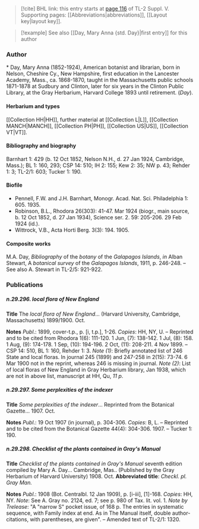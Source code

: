 > [!cite] BHL link: this entry starts at [page 116](https://www.biodiversitylibrary.org/item/103833#page/128/mode/1up) of TL-2 Suppl. V.
> Supporting pages: [[Abbreviations|abbreviations]], [[Layout key|layout key]].

> [!example] See also [[Day, Mary Anna {std. Day}|first entry]] for this author

### Author

\* Day, Mary Anna (1852-1924), American botanist and librarian, born in Nelson, Cheshire Cy., New Hampshire, first education in the Lancester Academy, Mass., ca. 1868-1870, taught in the Massachusetts public schools 1871-1878 at Sudbury and Clinton, later for six years in the Clinton Public Library, at the Gray Herbarium, Harvard College 1893 until retirement. (*Day*).

#### Herbarium and types

[[Collection HH|HH]], further material at [[Collection L|L]], [[Collection MANCH|MANCH]], [[Collection PH|PH]], [[Collection US|US]], [[Collection VT|VT]].

#### Bibliography and biography

Barnhart 1: 429 (b. 12 Oct 1852, Nelson N.H., d. 27 Jan 1924, Cambridge, Mass.); BL 1: 160, 293; CSP 14: 510; IH 2: 155; Kew 2: 35; NW p. 43; Rehder 1: 3; TL-2/1: 603; Tucker 1: 190.

#### Biofile

- Pennell, F.W. and J.H. Barnhart, Monogr. Acad. Nat. Sci. Philadelphia 1: 605. 1935.
- Robinson, B.L., Rhodora 26(303): 41-47. Mar 1924 (biogr., main source, b. 12 Oct 1852, d. 27 Jan 1934), Science ser. 2. 59: 205-206. 29 Feb 1924 (id.).
- Wittrock, V.B., Acta Horti Berg. 3(3): 194. 1905.

#### Composite works

M.A. Day, *Bibliography* of the *botany* of the *Galapagos Islands*, *in* Alban Stewart, A *botanical survey* of the *Galapagos Islands*, 1911, p. 246-248. – See also A. Stewart in TL-2/5: 921-922.

### Publications

##### n.29.296. local flora of New England

**Title**
The *local flora of New England*... (Harvard University, Cambridge, Massachusetts) 1899/1900. Oct.

**Notes**
*Publ*.: 1899, cover-t.p., p. \[i, t.p.\], 1-26. *Copies*: HH, NY, U. – Reprinted and to be cited from Rhodora 1(6): 111-120. 1 Jun, (7): 138-142. 1 Jul, (8): 158. 1 Aug, (9): 174-178. 1 Sep, (10): 194-196. 2 Oct, (11): 208-211. 4 Nov 1899. – CSP 14: 510, BL 1: 160, Rehder 1: 3.
*Note (1)*: Briefly annotated list of 246 State and local floras. In journal 245 (1899) and 247-258 in 2(15): 73-74. 6 Mar 1900 not in the reprint, whereas 246 is missing in journal.
*Note (2)*: List of local floras of New England in Gray Herbarium library, Jan 1938, which are not in above list, manuscript at HH, Qu, *11 p*.

##### n.29.297. Some perplexities of the indexer

**Title**
*Some perplexities of the indexer*... Reprinted from the Botanical Gazette... 1907. Oct.

**Notes**
*Publ*.: 19 Oct 1907 (in journal), p. 304-306. *Copies*: B, L. – Reprinted and to be cited from the Botanical Gazette 44(4): 304-306. 1907. – Tucker 1: 190.

##### n.29.298. Checklist of the plants contained in Gray's Manual

**Title**
*Checklist of the plants contained in Gray's Manual* seventh edition compiled by Mary A. Day... Cambridge, Mas.. (Published by the Gray Herbarium of Harvard University) 1908. Oct.
**Abbreviated title**: *Checkl. pl. Gray Man.*

**Notes**
*Publ*.: 1908 (Bot. Centralbl. 12 Jan 1909), p. \[i-iii\], \[1\]-168. *Copies*: HH, NY.
*Note*: See A. Gray no. 2124, ed. 7; see p. 980 of Tax. lit. vol. 1.
*Note by Trelease*: "A "narrow S" pocket issue, of 168 p. The entries in systematic sequence, with Family index at end. As in The Manual itself, double author-citations, with parentheses, are given". – Amended text of TL-2/1: 1320.

